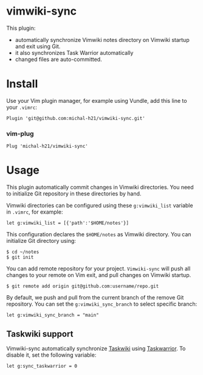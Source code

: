 # vimwiki-sync

This plugin:

 - automatically synchronize Vimwiki notes directory on Vimwiki startup and exit using Git.
 - it also synchronizes Task Warrior automatically
 - changed files are auto-committed. 

# Install

Use your Vim plugin manager, for example using Vundle, add this line to your `.vimrc`:

    Plugin 'git@github.com:michal-h21/vimwiki-sync.git'

### vim-plug

    Plug 'michal-h21/vimwiki-sync'

# Usage

This plugin automatically commit changes in Vimwiki directories. You need to initialize 
Git repository in these directories by hand.

Vimwiki directories can be configured using these `g:vimwiki_list` variable in `.vimrc`, 
for example:

    let g:vimwiki_list = [{'path':'$HOME/notes'}]

This configuration declares the `$HOME/notes` as Vimwiki directory. You can initialize 
Git directory using:

    $ cd ~/notes
    $ git init

You can add remote repository for your project. `Vimwiki-sync` will push all changes to your 
remote on Vim exit, and pull changes on Vimwiki startup.

    $ git remote add origin git@github.com:username/repo.git 

By default, we push and pull from the current branch of the remove Git
repository. You can set the `g:vimwiki_sync_branch` to select specific branch:

    let g:vimwiki_sync_branch = "main"

## Taskwiki support

Vimwiki-sync automatically synchronize [Taskwiki](https://github.com/tools-life/taskwiki) 
using [Taskwarrior](https://taskwarrior.org/). To disable it, set the following variable:


    let g:sync_taskwarrior = 0

